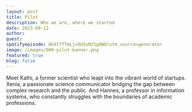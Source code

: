 ```yaml
---
layout: post
title: Pilot
description: Who we are, where we started
date: 2023-09-12 
author: 
guest: 
spotifyepisode: 0GXtTfTmLjvOUSxM25g4WQ?utm_source=generator
image: /images/000-pilot-banner.png
featured: true
blog: false
---
```


Meet Kathi, a former scientist who leapt into the vibrant world of startups.
Xenia, a passionate science communicator bridging the gap between complex research and the public. And Hannes, a professor in information systems, who constantly struggles with the boundaries of academic professions.


